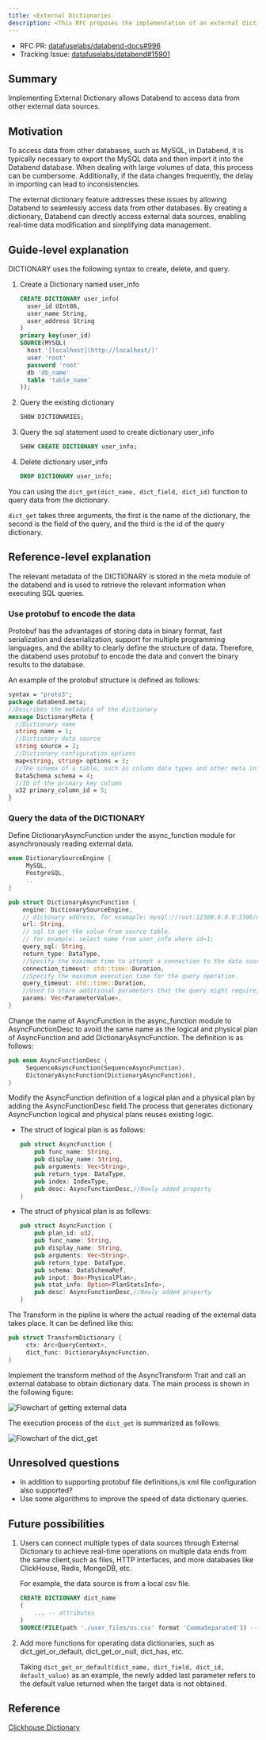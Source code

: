 ```yaml
---
title: <External Dictionaries
description: <This RFC proposes the implementation of an external dictionary feature in Databend to allow seamless access to data from external sources.>
---
```


- RFC PR: [datafuselabs/databend-docs#996](https://github.com/datafuselabs/databend-docs/pull/996)
- Tracking Issue: [datafuselabs/databend#15901](https://github.com/datafuselabs/databend/issues/15901)

## Summary

Implementing External Dictionary allows Databend to access data from other external data sources.

## Motivation

To access data from other databases, such as MySQL, in Databend, it is typically necessary to export the MySQL data and then import it into the Databend database. When dealing with large volumes of data, this process can be cumbersome. Additionally, if the data changes frequently, the delay in importing can lead to inconsistencies.

The external dictionary feature addresses these issues by allowing Databend to seamlessly access data from other databases. By creating a dictionary, Databend can directly access external data sources, enabling real-time data modification and simplifying data management.

## Guide-level explanation

DICTIONARY uses the following syntax to create, delete, and query.

1. Create a Dictionary named user_info
   ```sql
   CREATE DICTIONARY user_info(
     user_id UInt86,
     user_name String,
     user_address String
   )
   primary key(user_id)
   SOURCE(MYSQL(
     host '[localhost](http://localhost/)'
     user 'root'
     password 'root'
     db 'db_name'
     table 'table_name'
   ));
   ```

2. Query the existing dictionary
   ```sql
   SHOW DICTIONARIES;
   ```

3. Query the sql statement used to create dictionary user_info
   ```sql
   SHOW CREATE DICTIONARY user_info;
   ```

4. Delete dictionary user_info

   ```sql
   DROP DICTIONARY user_info;
   ```

You can using the `dict_get(dict_name, dict_field, dict_id)`  function to query data from the dictionary.

`dict_get` takes three arguments, the first is the name of the dictionary, the second is the field of the query, and the third is the id of the query dictionary.

## Reference-level explanation

The relevant metadata of the DICTIONARY is stored in the meta module of the databend and is used to retrieve the relevant information when executing SQL queries.

### Use protobuf to encode the data

Protobuf has the advantages of storing data in binary format, fast serialization and deserialization, support for multiple programming languages, and the ability to clearly define the structure of data. Therefore, the databend uses protobuf to encode the data and convert the binary results to the database.

An example of the protobuf structure is defined as follows:

```protobuf
syntax = "proto3";
package databend.meta;
//Describes the metadata of the dictionary
message DictionaryMeta {
  //Dictionary name
  string name = 1;
  //Dictionary data source
  string source = 2;
  //Dictionary configuration options
  map<string, string> options = 3;
  //The schema of a table, such as column data types and other meta info.
  DataSchema schema = 4;
  //ID of the primary key column
  u32 primary_column_id = 5; 
}
```

### Query the data of the DICTIONARY

Define DictionaryAsyncFunction under the async_function module for asynchronously reading external data.

```rust
enum DictionarySourceEngine {
     MySQL,
     PostgreSQL,
     ..
}
```

```rust
pub struct DictionaryAsyncFunction {
    engine: DictionarySourceEngine,
    // dictonary address, for examaple: mysql://root:123@0.0.0.0:3306/default
    url: String,
    // sql to get the value from source table.
    // for example: select name from user_info where id=1;
    query_sql: String,
    return_type: DataType,
    //Specify the maximum time to attempt a connection to the data source.
    connection_timeout: std::time::Duration,
    //Specify the maximum execution time for the query operation.
    query_timeout: std::time::Duration,
    //Used to store additional parameters that the query might require, such as the values for placeholders in the SQL query.
    params: Vec<ParameterValue>,
}
```

Change the name of AsyncFunction in the async_function module to AsyncFunctionDesc to avoid the same name as the logical and physical plan of AsyncFunction and add DictionaryAsyncFunction. The definition is as follows:

```rust
pub enum AsyncFunctionDesc {
     SequenceAsyncFunction(SequenceAsyncFunction),
     DictonaryAsyncFunction(DictionaryAsyncFunction),
}
```

Modify the AsyncFunction definition of a logical plan and a physical plan by adding the AsyncFunctionDesc field.The process that generates dictionary AsyncFunction logical and physical plans reuses existing logic.

- The struct of logical plan is as follows:

  ```rust
  pub struct AsyncFunction {
      pub func_name: String,
      pub display_name: String,
      pub arguments: Vec<String>,
      pub return_type: DataType,
      pub index: IndexType,
      pub desc: AsyncFunctionDesc,//Newly added property
  }
  ```

- The struct of physical plan is as follows:

  ```rust
  pub struct AsyncFunction {
      pub plan_id: u32,
      pub func_name: String,
      pub display_name: String,
      pub arguments: Vec<String>,
      pub return_type: DataType,
      pub schema: DataSchemaRef,
      pub input: Box<PhysicalPlan>,
      pub stat_info: Option<PlanStatsInfo>,
      pub desc: AsyncFunctionDesc,//Newly added property
  }
  ```

The Transform in the pipline is where the actual reading of the external data takes place. It can be defined like this:

```rust
pub struct TransformDictionary {
     ctx: Arc<QueryContext>,
     dict_func: DictionaryAsyncFunction,
}
```

Implement the transform method of the AsyncTransform Trait and call an external database to obtain dictionary data. The main process is shown in the following figure:

![Flowchart of getting external data](/docs/public/img/rfc/20240721-external-dictionary/external-dictionary-1.png)

The execution process of the `dict_get` is summarized as follows:

![Flowchart of the dict_get](/docs/public/img/rfc/20240721-external-dictionary/external-dictionary-2.png)

## Unresolved questions

- In addition to supporting protobuf file definitions,is xml file configuration also supported?
- Use some algorithms to improve the speed of data dictionary queries.

## Future possibilities

1. Users can connect multiple types of data sources through External Dictionary to achieve real-time operations on multiple data ends from the same client,such as files, HTTP interfaces, and more databases like ClickHouse, Redis, MongoDB, etc.

   For example, the data source is from a local csv file.

   ```sql
   CREATE DICTIONARY dict_name
   (
       ... -- attributes
   )
   SOURCE(FILE(path './user_files/os.csv' format 'CommaSeparated')) -- Source configuration
   ```

2. Add more functions for operating data dictionaries, such as dict_get_or_default, dict_get_or_null, dict_has, etc.

   Taking `dict_get_or_default(dict_name, dict_field, dict_id, default_value)` as an example, the newly added last parameter refers to the default value returned when the target data is not obtained.


## Reference

[Clickhouse Dictionary](https://clickhouse.com/docs/en/dictionary)
